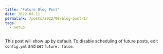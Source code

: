```yaml
---
title: 'Future Blog Post'
date: 2022-08-11
permalink: /posts/2022/08/blog-post-1/
tags:
  - setup
---
```


This post will show up by default. To disable scheduling of future posts, edit `config.yml` and set `future: false`. 
